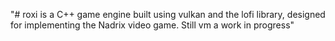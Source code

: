 "# roxi is a C++ game engine built using vulkan and the lofi library, designed for implementing the Nadrix video game. Still vm a work in progress" 
